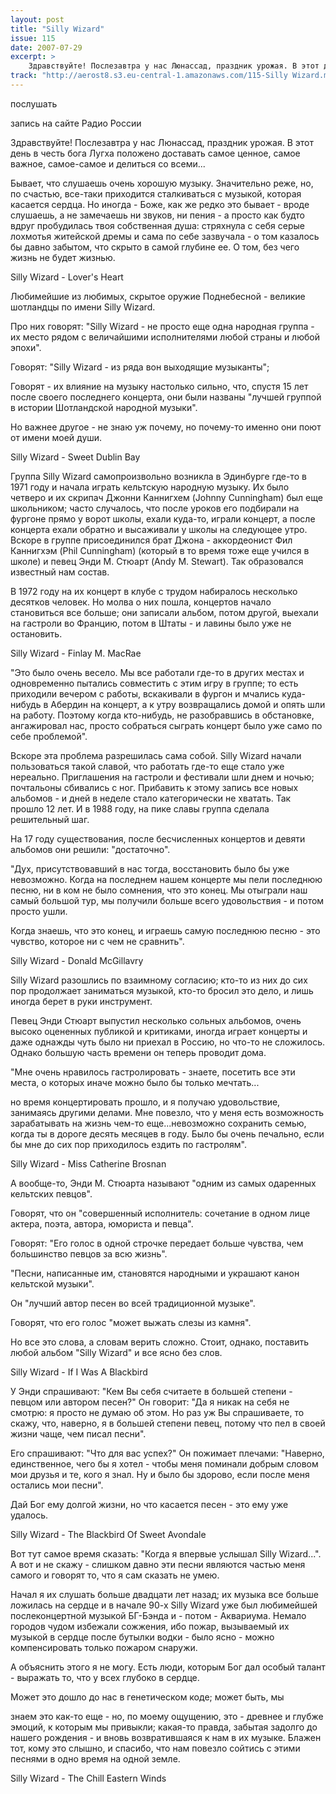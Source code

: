 ```yaml
---
layout: post
title: "Silly Wizard"
issue: 115
date: 2007-07-29
excerpt: >
    Здравствуйте! Послезавтра у нас Люнассад, праздник урожая. В этот день в честь бога Лугха положено доставать самое ценное, самое важное, самое-самое и делиться со всеми...
track: "http://aerost8.s3.eu-central-1.amazonaws.com/115-Silly Wizard.mp3"
---
```


послушать

запись на сайте Радио России

Здравствуйте! Послезавтра у нас Люнассад, праздник урожая. В этот день в честь бога Лугха положено доставать самое ценное, самое важное, самое-самое и делиться со всеми...

Бывает, что слушаешь очень хорошую музыку. Значительно реже, но, по счастью, все-таки приходится сталкиваться с музыкой, которая касается сердца. Но иногда - Боже, как же редко это бывает - вроде слушаешь, а не замечаешь ни звуков, ни пения - а просто как будто вдруг пробудилась твоя собственная душа: стряхнула с себя серые лохмотья житейской дремы и сама по себе зазвучала - о том казалось бы давно забытом, что скрыто в самой глубине ее. О том, без чего жизнь не будет жизнью.

Silly Wizard - Lover's Heart

Любимейшие из любимых, скрытое оружие Поднебесной - великие шотландцы по имени Silly Wizard.

Про них говорят: "Silly Wizard - не просто еще одна народная группа - их место рядом с величайшими исполнителями любой страны и любой эпохи".

Говорят: "Silly Wizard - из ряда вон выходящие музыканты";

Говорят - их влияние на музыку настолько сильно, что, спустя 15 лет после своего последнего концерта, они были названы "лучшей группой в истории Шотландской народной музыки".

Но важнее другое - не знаю уж почему, но почему-то именно они поют от имени моей души.

Silly Wizard - Sweet Dublin Bay

Группа Silly Wizard самопроизвольно возникла в Эдинбурге где-то в 1971 году и начала играть кельтскую народную музыку. Их было четверо и их скрипач Джонни Каннигхем (Johnny Cunningham) был еще школьником; часто случалось, что после уроков его подбирали на фургоне прямо у ворот школы, ехали куда-то, играли концерт, а после концерта ехали обратно и высаживали у школы на следующее утро. Вскоре в группе присоединился брат Джона - аккордеонист Фил Каннигхэм (Phil Cunningham) (который в то время тоже еще учился в школе) и певец Энди М. Стюарт (Andy M. Stewart). Так образовался известный нам состав.

В 1972 году на их концерт в клубе с трудом набиралось несколько десятков человек. Но молва о них пошла, концертов начало становиться все больше; они записали альбом, потом другой, выехали на гастроли во Францию, потом в Штаты - и лавины было уже не остановить.

Silly Wizard - Finlay M. MacRae

"Это было очень весело. Мы все работали где-то в других местах и одновременно пытались совместить с этим игру в группе; то есть приходили вечером с работы, вскакивали в фургон и мчались куда-нибудь в Абердин на концерт, а к утру возвращались домой и опять шли на работу. Поэтому когда кто-нибудь, не разобравшись в обстановке, ангажировал нас, просто собраться сыграть концерт было уже само по себе проблемой".

Вскоре эта проблема разрешилась сама собой. Silly Wizard начали пользоваться такой славой, что работать где-то еще стало уже нереально. Приглашения на гастроли и фестивали шли днем и ночью; почтальоны сбивались с ног. Прибавить к этому запись все новых альбомов - и дней в неделе стало категорически не хватать. Так прошло 12 лет. И в 1988 году, на пике славы группа сделала решительный шаг.

На 17 году существования, после бесчисленных концертов и девяти альбомов они решили: "достаточно".

"Дух, присутствовавший в нас тогда, восстановить было бы уже невозможно. Когда на последнем нашем концерте мы пели последнюю песню, ни в ком не было сомнения, что это конец. Мы отыграли наш самый большой тур, мы получили больше всего удовольствия - и потом просто ушли.

Когда знаешь, что это конец, и играешь самую последнюю песню - это чувство, которое ни с чем не сравнить".

Silly Wizard - Donald McGillavry

Silly Wizard разошлись по взаимному согласию; кто-то из них до сих пор продолжает заниматься музыкой, кто-то бросил это дело, и лишь иногда берет в руки инструмент.

Певец Энди Стюарт выпустил несколько сольных альбомов, очень высоко оцененных публикой и критиками, иногда играет концерты и даже однажды чуть было ни приехал в Россию, но что-то не сложилось. Однако большую часть времени он теперь проводит дома.

"Мне очень нравилось гастролировать - знаете, посетить все эти места, о которых иначе можно было бы только мечтать...

но время концертировать прошло, и я получаю удовольствие, занимаясь другими делами. Мне повезло, что у меня есть возможность зарабатывать на жизнь чем-то еще...невозможно сохранить семью, когда ты в дороге десять месяцев в году. Было бы очень печально, если бы мне до сих пор приходилось ездить по гастролям".

Silly Wizard - Miss Catherine Brosnan

А вообще-то, Энди М. Стюарта называют "одним из самых одаренных кельтских певцов".

Говорят, что он "совершенный исполнитель: сочетание в одном лице актера, поэта, автора, юмориста и певца".

Говорят: "Его голос в одной строчке передает больше чувства, чем большинство певцов за всю жизнь".

"Песни, написанные им, становятся народными и украшают канон кельтской музыки".

Он "лучший автор песен во всей традиционной музыке".

Говорят, что его голос "может выжать слезы из камня".

Но все это слова, а словам верить сложно. Стоит, однако, поставить любой альбом "Silly Wizard" и все ясно без слов.

Silly Wizard - If I Was A Blackbird

У Энди спрашивают: "Кем Вы себя считаете в большей степени - певцом или автором песен?" Он говорит: "Да я никак на себя не смотрю: я просто не думаю об этом. Но раз уж Вы спрашиваете, то скажу, что, наверно, я в большей степени певец, потому что пел в своей жизни чаще, чем писал песни".

Его спрашивают: "Что для вас успех?" Он пожимает плечами: "Наверно, единственное, чего бы я хотел - чтобы меня поминали добрым словом мои друзья и те, кого я знал. Ну и было бы здорово, если после меня остались мои песни".

Дай Бог ему долгой жизни, но что касается песен - это ему уже удалось.

Silly Wizard - The Blackbird Of Sweet Avondale

Вот тут самое время сказать: "Когда я впервые услышал Silly Wizard...". А вот и не скажу - слишком давно эти песни являются частью меня самого и говорят то, что я сам сказать не умею.

Начал я их слушать больше двадцати лет назад; их музыка все больше ложилась на сердце и в начале 90-х Silly Wizard уже был любимейшей послеконцертной музыкой БГ-Бэнда и - потом - Аквариума. Немало городов чудом избежали сожжения, ибо пожар, вызываемый их музыкой в сердце после бутылки водки - было ясно - можно компенсировать только пожаром снаружи.

А объяснить этого я не могу. Есть люди, которым Бог дал особый талант - выражать то, что у всех глубоко в сердце.

Может это дошло до нас в генетическом коде; может быть, мы

знаем это как-то еще - но, по моему ощущению, это - древнее и глубже эмоций, к которым мы привыкли; какая-то правда, забытая задолго до нашего рождения - и вновь возвратившаяся к нам в их музыке. Блажен тот, кому это слышно, и спасибо, что нам повезло сойтись с этими песнями в одно время на одной земле.

Silly Wizard - The Chill Eastern Winds
